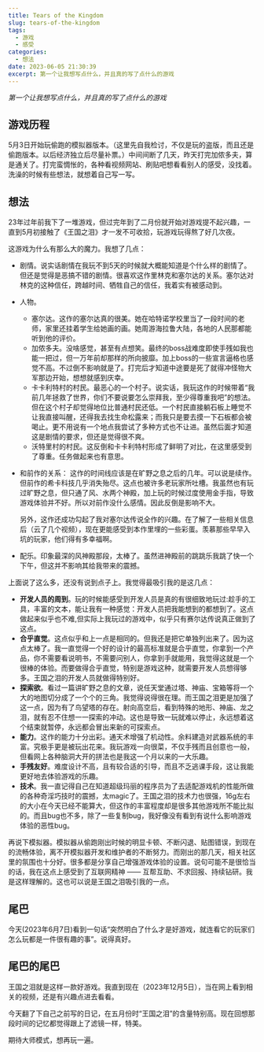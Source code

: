 ```yaml
---
title: Tears of the Kingdom
slug: tears-of-the-kingdom
tags:
  - 游戏
  - 感受
categories:
  - 想法
date: 2023-06-05 21:30:39
excerpt: 第一个让我想写点什么，并且真的写了点什么的游戏
---
```


*第一个让我想写点什么，并且真的写了点什么的游戏*

## 游戏历程
5月3日开始玩偷跑的模拟器版本。（这里先自我检讨，不仅是玩的盗版，而且还是偷跑版本。以后经济独立后尽量补票。）中间间断了几天，昨天打完加侬多夫，算是通关了。打完蛮惆怅的，各种看视频网站、刷贴吧想看看别人的感受，没找着。洗澡的时候有些想法，就想着自己写一写。

## 想法
23年过年前我下了一堆游戏，但过完年到了二月份就开始对游戏提不起兴趣，一直到5月初接触了《王国之泪》才一发不可收拾，玩游戏玩得熬了好几次夜。

这游戏为什么有那么大的魔力。我想了几点：

- 剧情。说实话剧情在我玩不到5天的时候就大概能知道是个什么样的剧情了。但还是觉得是恶搞不错的剧情。很喜欢这作里林克和塞尔达的关系。塞尔达对林克的这种信任，跨越时间、牺牲自己的信任，我着实有被感动到。
- 人物。
  - 塞尔达。这作的塞尔达真的很美。她在哈特诺学校里当了一段时间的老师，家里还挂着学生给她画的画。她周游海拉鲁大陆，各地的人民那都能听到他的评价。
  - 加侬多夫。没啥感觉，甚至有点想笑。最终的boss战难度即使手残如我也能一把过，但一万年前却那样的所向披靡。加上boss的一些宣言逼格也感觉不高。不过倒不影响就是了。打完后才知道中途要是死了就得冲怪物大军那边开始，想想就感到庆幸。
  - 卡卡利特村的村民。最恶心的一个村子。说实话，我玩这作的时候带着“我前几年拯救了世界，你们不要说要怎么崇拜我，至少得尊重我吧”的想法。但在这个村子却觉得地位比普通村民还低。一个村民直接躺石板上睡觉不让我直接叫醒，还得我去找生命松露来；而我只是要去摸一下石板都会被喝止。更不用说有一个地点我尝试了多种方式也不让进。虽然后面才知道这是剧情的要求，但还是觉得很不爽。
  - 沃特里村的村民。这反倒和卡卡利特村形成了鲜明了对比，在这里感受到了尊重。任务做起来也有意思。
- 和前作的关系：
  这作的时间线应该是在旷野之息之后的几年。可以说是续作。但前作的希卡科技几乎消失殆尽。这点也被许多老玩家所吐槽。我虽然也有玩过旷野之息，但只通了风、水两个神殿，加上玩的时候过度使用金手指，导致游戏体验并不好。所以对前作没什么感情。因此反倒是影响不大。

  另外，这作还成功勾起了我对塞尔达传说全作的兴趣。在了解了一些相关信息后（云了几个视频），现在更能感受到本作里埋的一些彩蛋。羡慕那些早早入坑的玩家，他们得有多幸福啊。
- 配乐。印象最深的风神殿那段，太棒了。虽然进神殿前的跳跳乐我跳了快一个下午，但这并不影响其给我带来的震撼。

上面说了这么多，还没有说到点子上。我觉得最吸引我的是这几点：

- **开发人员的周到**。玩的时候能感受到开发人员是真的有很细致地玩过:趁手的工具，丰富的文本，能让我有一种感觉：开发人员把我能想到的都想到了。这点做起来似乎也不难,但实际上我玩过的游戏中，似乎只有赛尔达传说真正做到了这点。
- **合乎直觉**。这点似乎和上一点是相同的。但我还是把它单独列出来了。因为这点太棒了。我一直觉得一个好的设计的最高标准就是合乎直觉，你拿到一个产品，你不需要看说明书，不需要问别人，你拿到手就能用，我觉得这就是一个很棒的体验。而要做得合乎直觉，特别是游戏这种，就需要开发人员想得够多。王国之泪的开发人员就做得特别好。
- **探索欲**。看过一篇讲旷野之息的文章，说任天堂通过塔、神庙、宝箱等将一个大的地图切分成了一个个的三角。我觉得说得很在理。而王国之泪更是加强了这一点，因为有了鸟望塔的存在。射向高空后，看到特殊的地形、神庙、龙之泪，就有忍不住想一一探索的冲动。这也是导致一玩就难以停止，永远想着这个结束就暂停，永远都会冒出来新的可探索点。
- **能力**。这作的能力十分出彩。通天术增强了机动性。余料建造对武器系统的丰富。究极手更是被玩出花来。我玩游戏一向很菜，不仅手残而且创意也一般，但看网上各种脑洞大开的拼法也是我这一个月以来的一大乐趣。
- **手残友好**。难度设计不高，且有较合适的引导，而且不乏逃课手段，这让我能更好地去体验游戏的乐趣。
- **技术**。我一直记得自己在知道超级玛丽的程序员为了去适配游戏机的性能所做的各种奇淫巧技时的震撼，太magic了。王国之泪的技术力也很强，16g左右的大小在今天已经不能算大，但这作的丰富程度却是很多其他游戏所不能比拟的。而且bug也不多，除了一些复制bug，我好像没有看到有说什么影响游戏体验的恶性bug。

再说下模拟器。模拟器从偷跑刚出时候的明显卡顿、不断闪退、贴图错误，到现在的流畅体验，离不开模拟器开发和维护者的不断努力。而刚出的那几天，相关社区里的氛围也十分好。很多都是分享自己增强游戏体验的设置。说句可能不是很恰当的话，我在这点上感受到了互联网精神 —— 互帮互助、不求回报、持续钻研。我是这样理解的。这也可以说是王国之泪吸引我的一点。

## 尾巴
今天(2023年6月7日)看到一句话“突然明白了什么才是好游戏，就连看它的玩家们怎么玩都是一件很有趣的事”。说得真好。

## 尾巴的尾巴
王国之泪就是这样一款好游戏。我直到现在（2023年12月5日），当在网上看到相关的视频，还是有兴趣点进去看看。

今天翻了下自己之前写的日记，在五月份时“王国之泪”的含量特别高。现在回想那段时间的记忆都觉得跟上了滤镜一样，特美。

期待大师模式，想再玩一遍。





